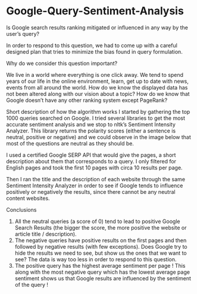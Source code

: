 # Google-Query-Sentiment-Analysis
Is Google search results ranking mitigated or influenced  in any way by the user’s query?

In order to respond to this question, we had to come up with a careful designed plan that tries to minimize the bias found in query formulation.

Why do we consider this question important?

We live in a world where everything is one click away. We tend to spend years of our life in the online environment, learn, get up to date with news, events from all around the world. How do we know the displayed data has not been altered along with our vision about a topic? How do we know that Google doesn’t have any other ranking system except PageRank?

Short description of how the algorithm works
I started by gathering the top 1000 queries searched on Google. I tried several libraries to get the most accurate sentiment analysis and we stop to nltk’s Sentiment Intensity Analyzer. This library returns the polarity scores (either a sentence is neutral, positive or negative) and we could observe in the image below that most of the questions are neutral as they should be.

I used a certified Google SERP API that would give the pages, a short description about them that corresponds to a query. I only filtered for English pages and took the first 10 pages with circa 10 results per page.

Then I ran the title and the description of each website through the same Sentiment Intensity Analyzer in order to see if Google tends to influence positively or negatively the results, since there cannot be any neutral content websites.


Conclusions
1. All the neutral queries (a score of 0) tend to lead to positive Google Search Results (the bigger the score, the more positive the website or article title / description).
2. The negative queries have positive results on the first pages and then followed by negative results (with few exceptions). Does Google try to hide the results we need to see, but show us the ones that we want to see? The data is way too less in order to respond to this question.
3. The positive query has the highest average sentiment per page ! This along with the most negative query which has the lowest average page sentiment shows us that Google results are influenced by the sentiment of the query !
